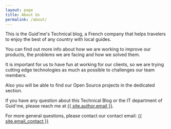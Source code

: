 ```yaml
---
layout: page
title: About Us
permalink: /about/
---
```


This is the Guid'me's Technical blog, a French company that helps travelers to enjoy the best of any country with local guides.

You can find out more info about how we are working to improve our products, the problems we are facing and how we solved them.

It is important for us to have fun at working for our clients, so we are trying cutting edge technologies as much as possible to challenges our team members.

Also you will be able to find our Open Source projects in the dedicated section.

If you have any question about this Technical Blog or the IT department of Guid'me, please reach me at <a href="mailto:{{ site.author.email }}">{{ site.author.email }}</a>.

For more general questions, please contact our contact email:
<a href="mailto:{{ site.email_contact }}">{{ site.email_contact }}</a>
